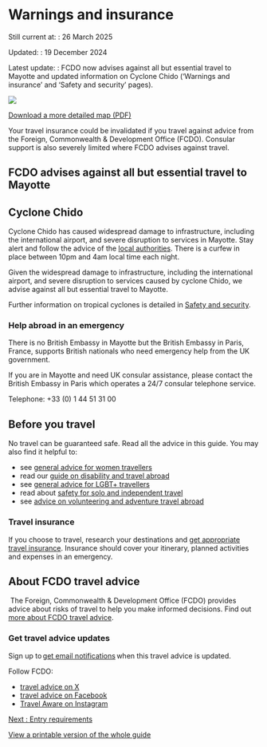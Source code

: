 # Warnings and insurance

Still current at:
:   26 March 2025

Updated:
:   19 December 2024

Latest update:
:   FCDO now advises against all but essential travel to Mayotte and updated information on Cyclone Chido (‘Warnings and insurance’ and ‘Safety and security’ pages).

![](https://assets.publishing.service.gov.uk/media/67644a04e6ff7c8a1fde9c30/FCDO__TA__099_-_Mayotte_Travel_Advice_Ed1__WEB_.jpg)


[Download a more detailed map (PDF)](https://assets.publishing.service.gov.uk/media/67644a05e6ff7c8a1fde9c31/FCDO__TA__099_-_Mayotte_Travel_Advice_Ed1.pdf)

Your travel insurance could be invalidated if you travel against advice from the Foreign, Commonwealth & Development Office (FCDO). Consular support is also severely limited where FCDO advises against travel.

## FCDO advises against all but essential travel to Mayotte

## Cyclone Chido

Cyclone Chido has caused widespread damage to infrastructure, including the international airport, and severe disruption to services in Mayotte. Stay alert and follow the advice of the [local authorities](https://www.mayotte.gouv.fr/Actualites/Communiques-de-presse/Communique-de-presse-2024/Cyclone-Chido-point-de-situation-a-14-heures). There is a curfew in place between 10pm and 4am local time each night.

Given the widespread damage to infrastructure, including the international airport, and severe disruption to services caused by cyclone Chido, we advise against all but essential travel to Mayotte.

Further information on tropical cyclones is detailed in [Safety and security](https://www.gov.uk/foreign-travel-advice/mayotte/safety-and-security).

### Help abroad in an emergency

There is no British Embassy in Mayotte but the British Embassy in Paris, France, supports British nationals who need emergency help from the UK government.

If you are in Mayotte and need UK consular assistance, please contact the British Embassy in Paris which operates a 24/7 consular telephone service.

Telephone: +33 (0) 1 44 51 31 00

## Before you travel

No travel can be guaranteed safe. Read all the advice in this guide. You may also find it helpful to:

* see [general advice for women travellers](https://www.gov.uk/guidance/advice-for-women-travelling-abroad)
* read our [guide on disability and travel abroad](https://www.gov.uk/government/publications/disabled-travellers)
* see [general advice for LGBT+ travellers](https://www.gov.uk/guidance/lesbian-gay-bisexual-and-transgender-foreign-travel-advice)
* read about [safety for solo and independent travel](https://www.gov.uk/guidance/solo-and-independent-travel)
* see [advice on volunteering and adventure travel abroad](https://www.gov.uk/guidance/safer-adventure-travel-and-volunteering-overseas)

### Travel insurance

If you choose to travel, research your destinations and [get appropriate travel insurance](https://www.gov.uk/guidance/foreign-travel-insurance). Insurance should cover your itinerary, planned activities and expenses in an emergency.

## About FCDO travel advice

 The Foreign, Commonwealth & Development Office (FCDO) provides advice about risks of travel to help you make informed decisions. Find out [more about FCDO travel advice](https://www.gov.uk/guidance/about-foreign-commonwealth-development-office-travel-advice).

### Get travel advice updates

Sign up to [get email notifications](https://www.gov.uk/foreign-travel-advice/mayotte/email-signup) when this travel advice is updated.

Follow FCDO:

* [travel advice on X](https://x.com/fcdotravelgovuk)
* [travel advice on Facebook](https://www.facebook.com/FCDOTravel/)
* [Travel Aware on Instagram](https://www.instagram.com/accounts/login/?next=https%3A%2F%2Fwww.instagram.com%2Ftravelaware%2F&is_from_rle)

[Next
:
Entry requirements](/foreign-travel-advice/mayotte/entry-requirements)

[View a printable version of the whole guide](/foreign-travel-advice/mayotte/print)
